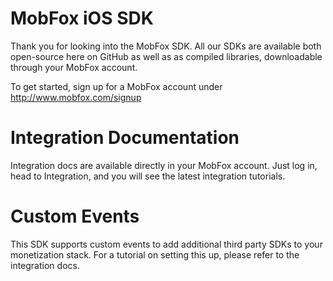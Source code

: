 MobFox iOS SDK
=====================

Thank you for looking into the MobFox SDK. All our SDKs are available both open-source here on GitHub as well as as compiled libraries, downloadable through your MobFox account.

To get started, sign up for a MobFox account under http://www.mobfox.com/signup

Integration Documentation
=====================
Integration docs are available directly in your MobFox account. Just log in, head to Integration, and you will see the latest integration tutorials.

Custom Events
=====================
This SDK supports custom events to add additional third party SDKs to your monetization stack. For a tutorial on setting this up, please refer to the integration docs.

